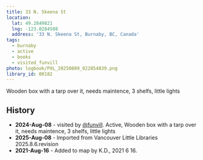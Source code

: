 ```yaml
---
title: 33 N. Skeena St
location:
  lat: 49.2849821
  lng: -123.0284508
  address: '33 N. Skeena St, Burnaby, BC, Canada'
tags:
  - burnaby
  - active
  - books
  - visited_funvill
photo: logbook/PXL_20250809_022854839.png
library_id: 00182
---
```


Wooden box with a tarp over it, needs maintence, 3 shelfs, little lights

## History

- **2024-Aug-08** - visited by [@funvill](https://blog.abluestar.com). Active, Wooden box with a tarp over it, needs maintence, 3 shelfs, little lights
- **2025-Aug-08** - Imported from Vancouver Little Libraries 2025.8.6.revision
- **2021-Aug-16** - Added to map by K.D., 2021 6 16.
